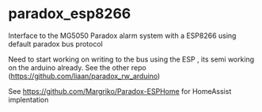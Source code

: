 # paradox_esp8266
Interface to the MG5050 Paradox alarm system with a ESP8266 using default paradox bus protocol

Need to start working on writing to the bus using the ESP , its semi working on the arduino already. See the other repo (https://github.com/liaan/paradox_rw_arduino)

See https://github.com/Margriko/Paradox-ESPHome for HomeAssist implentation

